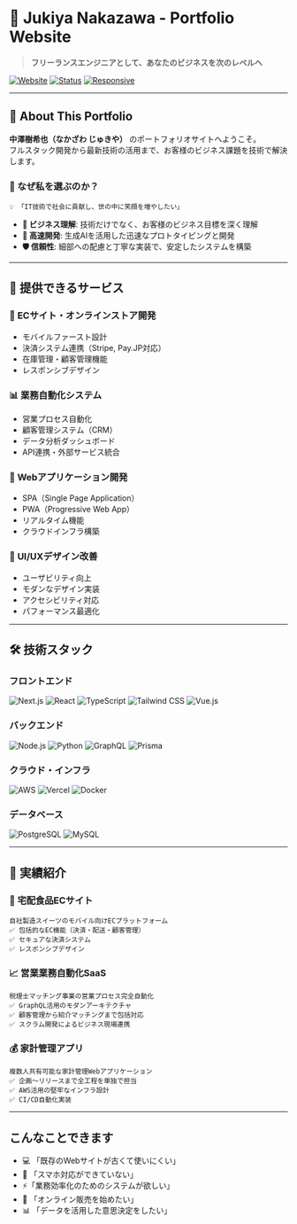 # 🚀 Jukiya Nakazawa - Portfolio Website

> **フリーランスエンジニアとして、あなたのビジネスを次のレベルへ**

[![Website](https://img.shields.io/badge/Website-jukiya--nakazawa.com-orange?style=for-the-badge&logo=vercel)](https://jukiya-nakazawa.com)
[![Status](https://img.shields.io/badge/Status-Active-brightgreen?style=for-the-badge)]()
[![Responsive](https://img.shields.io/badge/Design-Responsive-blue?style=for-the-badge)]()

---

## 👋 About This Portfolio

**中澤樹希也（なかざわ じゅきや）** のポートフォリオサイトへようこそ。  
フルスタック開発から最新技術の活用まで、お客様のビジネス課題を技術で解決します。

### 🌟 なぜ私を選ぶのか？

```
💡 「IT技術で社会に貢献し、世の中に笑顔を増やしたい」
```

- **🎯 ビジネス理解**: 技術だけでなく、お客様のビジネス目標を深く理解
- **🚀 高速開発**: 生成AIを活用した迅速なプロトタイピングと開発
- **🛡️ 信頼性**: 細部への配慮と丁寧な実装で、安定したシステムを構築

---

## 💼 提供できるサービス

### 🛒 **ECサイト・オンラインストア開発**
- モバイルファースト設計
- 決済システム連携（Stripe, Pay.JP対応）
- 在庫管理・顧客管理機能
- レスポンシブデザイン

### 📊 **業務自動化システム**
- 営業プロセス自動化
- 顧客管理システム（CRM）
- データ分析ダッシュボード
- API連携・外部サービス統合

### 📱 **Webアプリケーション開発**
- SPA（Single Page Application）
- PWA（Progressive Web App）
- リアルタイム機能
- クラウドインフラ構築

### 🎨 **UI/UXデザイン改善**
- ユーザビリティ向上
- モダンなデザイン実装
- アクセシビリティ対応
- パフォーマンス最適化

---

## 🛠️ 技術スタック

### **フロントエンド**
![Next.js](https://img.shields.io/badge/Next.js-black?style=flat-square&logo=next.js)
![React](https://img.shields.io/badge/React-61DAFB?style=flat-square&logo=react&logoColor=black)
![TypeScript](https://img.shields.io/badge/TypeScript-3178C6?style=flat-square&logo=typescript&logoColor=white)
![Tailwind CSS](https://img.shields.io/badge/Tailwind_CSS-38B2AC?style=flat-square&logo=tailwind-css&logoColor=white)
![Vue.js](https://img.shields.io/badge/Vue.js-4FC08D?style=flat-square&logo=vue.js&logoColor=white)

### **バックエンド**
![Node.js](https://img.shields.io/badge/Node.js-339933?style=flat-square&logo=node.js&logoColor=white)
![Python](https://img.shields.io/badge/Python-3776AB?style=flat-square&logo=python&logoColor=white)
![GraphQL](https://img.shields.io/badge/GraphQL-E10098?style=flat-square&logo=graphql&logoColor=white)
![Prisma](https://img.shields.io/badge/Prisma-2D3748?style=flat-square&logo=prisma&logoColor=white)

### **クラウド・インフラ**
![AWS](https://img.shields.io/badge/AWS-232F3E?style=flat-square&logo=amazon-aws&logoColor=white)
![Vercel](https://img.shields.io/badge/Vercel-000000?style=flat-square&logo=vercel&logoColor=white)
![Docker](https://img.shields.io/badge/Docker-2496ED?style=flat-square&logo=docker&logoColor=white)

### **データベース**
![PostgreSQL](https://img.shields.io/badge/PostgreSQL-336791?style=flat-square&logo=postgresql&logoColor=white)
![MySQL](https://img.shields.io/badge/MySQL-4479A1?style=flat-square&logo=mysql&logoColor=white)

---

## 🎯 実績紹介

### 🍰 **宅配食品ECサイト**
```
自社製造スイーツのモバイル向けECプラットフォーム
✅ 包括的なEC機能（決済・配送・顧客管理）
✅ セキュアな決済システム
✅ レスポンシブデザイン
```

### 📈 **営業業務自動化SaaS**
```
税理士マッチング事業の営業プロセス完全自動化
✅ GraphQL活用のモダンアーキテクチャ
✅ 顧客管理から紹介マッチングまで包括対応
✅ スクラム開発によるビジネス現場連携
```

### 💰 **家計管理アプリ**
```
複数人共有可能な家計管理Webアプリケーション
✅ 企画〜リリースまで全工程を単独で担当
✅ AWS活用の堅牢なインフラ設計
✅ CI/CD自動化実装
```

---

## こんなことできます

- 💻 「既存のWebサイトが古くて使いにくい」
- 📱 「スマホ対応ができていない」
- ⚡「業務効率化のためのシステムが欲しい」
- 🛒 「オンライン販売を始めたい」
- 📊 「データを活用した意思決定をしたい」
